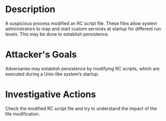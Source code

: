 # Description
A suspicious process modified an RC script file. These files allow system administrators to map and start custom services at startup for different run levels. This may be done to establish persistence.
# Attacker's Goals
Adversaries may establish persistence by modifying RC scripts, which are executed during a Unix-like system’s startup.
# Investigative Actions
Check the modified RC script file and try to understand the impact of the file modification.
